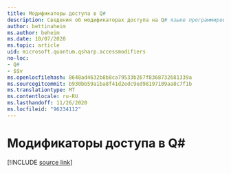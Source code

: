 ```yaml
---
title: Модификаторы доступа в Q#
description: Сведения об модификаторах доступа на Q# языке программирования.
author: bettinaheim
ms.author: beheim
ms.date: 10/07/2020
ms.topic: article
uid: microsoft.quantum.qsharp.accessmodifiers
no-loc:
- Q#
- $$v
ms.openlocfilehash: 8648ad4632b8b8ca79533b267f8368732681339a
ms.sourcegitcommit: b930bb59a1ba8f41d2edc9ed98197109aa8c7f1b
ms.translationtype: MT
ms.contentlocale: ru-RU
ms.lasthandoff: 11/26/2020
ms.locfileid: "96234112"
---
```

# <a name="access-modifiers-in-no-locq"></a>Модификаторы доступа в Q#

[!INCLUDE [source link](~/includes/qsharp-language/Specifications/Language/1_ProgramStructure/6_AccessModifiers.md)]

